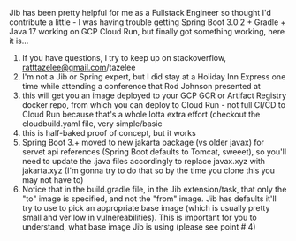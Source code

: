 Jib has been pretty helpful for me as a Fullstack Engineer so thought I'd contribute a little - I was having trouble getting Spring Boot 3.0.2 + Gradle + Java 17 working on GCP Cloud Run, but finally got something working, here it is...

1. If you have questions, I try to keep up on stackoverflow, ratttazelee@gmail.com/tazelee
2. I'm not a Jib or Spring expert, but I did stay at a Holiday Inn Express one time while attending a conference that Rod Johnson presented at
3. this will get you an image deployed to your GCP GCR or Artifact Registry docker repo, from which you can deploy to Cloud Run - not full CI/CD to Cloud Run because that's a whole lotta extra effort (checkout the cloudbuild.yaml file, very simple/basic
4. this is half-baked proof of concept, but it works
5. Spring Boot 3.+ moved to new jakarta package (vs older javax) for servet api references (Spring Boot defaults to Tomcat, sweeet), so you'll need to update the .java files accordingly to replace javax.xyz with jakarta.xyz (I'm gonna try to do that so by the time you clone this you may not have to)
6. Notice that in the build.gradle file, in the Jib extension/task, that only the "to" image is specified, and not the "from" image.  Jib has defaults it'll try to use to pick an appropriate base image (which is usually pretty small and ver low in vulnereabilities).  This is important for you to understand, what base image Jib is using (please see point # 4)
